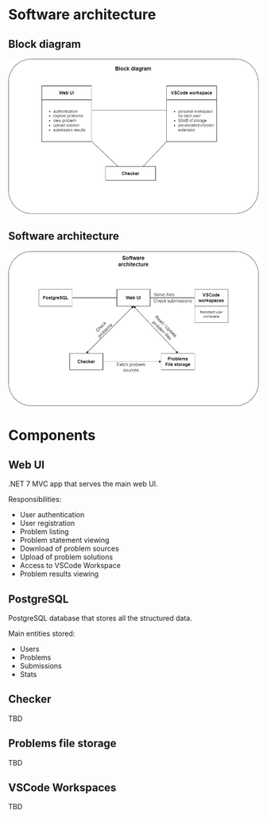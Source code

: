 # Software architecture

## Block diagram
![Block diagram](../photos/block-diagram.png)

## Software architecture
![Software architecture](../photos/software-architecture.png)

# Components
## Web UI
.NET 7 MVC app that serves the main web UI.

Responsibilities:
* User authentication
* User registration
* Problem listing
* Problem statement viewing
* Download of problem sources
* Upload of problem solutions
* Access to VSCode Workspace
* Problem results viewing

## PostgreSQL
PostgreSQL database that stores all the structured data.

Main entities stored:
* Users
* Problems
* Submissions
* Stats

## Checker
TBD

## Problems file storage
TBD

## VSCode Workspaces
TBD